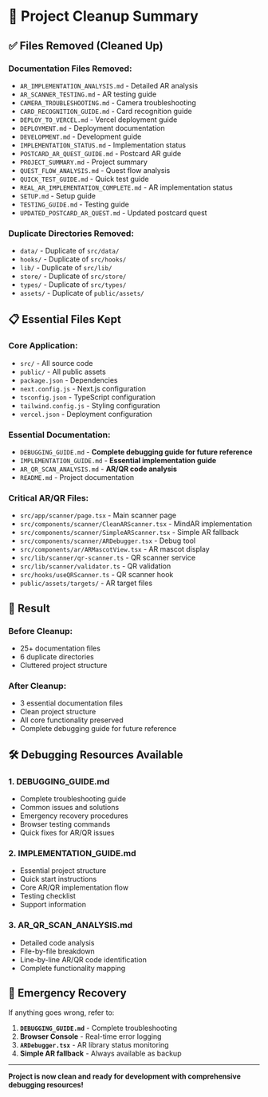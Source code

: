 # 🧹 Project Cleanup Summary

## ✅ **Files Removed (Cleaned Up)**

### **Documentation Files Removed:**
- `AR_IMPLEMENTATION_ANALYSIS.md` - Detailed AR analysis
- `AR_SCANNER_TESTING.md` - AR testing guide
- `CAMERA_TROUBLESHOOTING.md` - Camera troubleshooting
- `CARD_RECOGNITION_GUIDE.md` - Card recognition guide
- `DEPLOY_TO_VERCEL.md` - Vercel deployment guide
- `DEPLOYMENT.md` - Deployment documentation
- `DEVELOPMENT.md` - Development guide
- `IMPLEMENTATION_STATUS.md` - Implementation status
- `POSTCARD_AR_QUEST_GUIDE.md` - Postcard AR guide
- `PROJECT_SUMMARY.md` - Project summary
- `QUEST_FLOW_ANALYSIS.md` - Quest flow analysis
- `QUICK_TEST_GUIDE.md` - Quick test guide
- `REAL_AR_IMPLEMENTATION_COMPLETE.md` - AR implementation status
- `SETUP.md` - Setup guide
- `TESTING_GUIDE.md` - Testing guide
- `UPDATED_POSTCARD_AR_QUEST.md` - Updated postcard quest

### **Duplicate Directories Removed:**
- `data/` - Duplicate of `src/data/`
- `hooks/` - Duplicate of `src/hooks/`
- `lib/` - Duplicate of `src/lib/`
- `store/` - Duplicate of `src/store/`
- `types/` - Duplicate of `src/types/`
- `assets/` - Duplicate of `public/assets/`

## 📋 **Essential Files Kept**

### **Core Application:**
- `src/` - All source code
- `public/` - All public assets
- `package.json` - Dependencies
- `next.config.js` - Next.js configuration
- `tsconfig.json` - TypeScript configuration
- `tailwind.config.js` - Styling configuration
- `vercel.json` - Deployment configuration

### **Essential Documentation:**
- `DEBUGGING_GUIDE.md` - **Complete debugging guide for future reference**
- `IMPLEMENTATION_GUIDE.md` - **Essential implementation guide**
- `AR_QR_SCAN_ANALYSIS.md` - **AR/QR code analysis**
- `README.md` - Project documentation

### **Critical AR/QR Files:**
- `src/app/scanner/page.tsx` - Main scanner page
- `src/components/scanner/CleanARScanner.tsx` - MindAR implementation
- `src/components/scanner/SimpleARScanner.tsx` - Simple AR fallback
- `src/components/scanner/ARDebugger.tsx` - Debug tool
- `src/components/ar/ARMascotView.tsx` - AR mascot display
- `src/lib/scanner/qr-scanner.ts` - QR scanner service
- `src/lib/scanner/validator.ts` - QR validation
- `src/hooks/useQRScanner.ts` - QR scanner hook
- `public/assets/targets/` - AR target files

## 🎯 **Result**

### **Before Cleanup:**
- 25+ documentation files
- 6 duplicate directories
- Cluttered project structure

### **After Cleanup:**
- 3 essential documentation files
- Clean project structure
- All core functionality preserved
- Complete debugging guide for future reference

## 🛠️ **Debugging Resources Available**

### **1. DEBUGGING_GUIDE.md**
- Complete troubleshooting guide
- Common issues and solutions
- Emergency recovery procedures
- Browser testing commands
- Quick fixes for AR/QR issues

### **2. IMPLEMENTATION_GUIDE.md**
- Essential project structure
- Quick start instructions
- Core AR/QR implementation flow
- Testing checklist
- Support information

### **3. AR_QR_SCAN_ANALYSIS.md**
- Detailed code analysis
- File-by-file breakdown
- Line-by-line AR/QR code identification
- Complete functionality mapping

## 🚨 **Emergency Recovery**

If anything goes wrong, refer to:
1. **`DEBUGGING_GUIDE.md`** - Complete troubleshooting
2. **Browser Console** - Real-time error logging
3. **`ARDebugger.tsx`** - AR library status monitoring
4. **Simple AR fallback** - Always available as backup

---

**Project is now clean and ready for development with comprehensive debugging resources!**

